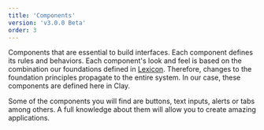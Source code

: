```yaml
---
title: 'Components'
version: 'v3.0.0 Beta'
order: 3
---
```


Components that are essential to build interfaces. Each component defines its rules and behaviors. Each component's look and feel is based on the combination our foundations defined in <a href="https://liferay.design/lexicon/core-components/" target="_blank">Lexicon</a>. Therefore, changes to the foundation principles propagate to the entire system. In our case, these components are defined here in Clay.

Some of the components you will find are buttons, text inputs, alerts or tabs among others. A full knowledge about them will allow you to create amazing applications.
